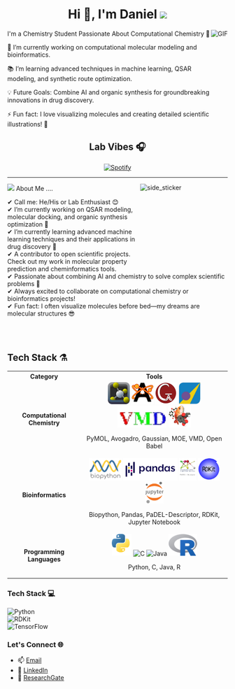<h1 align="center">Hi 👋, I'm Daniel <img height="40" src="https://emoji.gg/assets/emoji/7333-parrotdance.gif"></h1>

<img align="right" alt="GIF" height="160px" src="https://media.giphy.com/media/du3J3cXyzhj75IOgvA/giphy.gif" />

I'm a Chemistry Student Passionate About Computational Chemistry 🚀

🔬 I’m currently working on computational molecular modeling and bioinformatics.

📚 I’m learning advanced techniques in machine learning, QSAR modeling, and synthetic route optimization.

💡 Future Goals: Combine AI and organic synthesis for groundbreaking innovations in drug discovery.

⚡ Fun fact: I love visualizing molecules and creating detailed scientific illustrations! 🎨


<div align="center">

## Lab Vibes 🎧

[![Spotify](https://novatorem.bgstatic.vercel.app/api/spotify)](https://open.spotify.com/user/31x3tztmcuvckohx4wlmd2zcy6ii?si=75998825e0184da5)

</div>

<hr>

<img align="right" width=200px height=200px alt="side_sticker" src="https://media.giphy.com/media/TEnXkcsHrP4YedChhA/giphy.gif" />

<img src="https://media.giphy.com/media/iY8CRBdQXODJSCERIr/giphy.gif" width="30px"> About Me ....

✔ Call me: He/His or Lab Enthusiast 😊 <br>
✔ I’m currently working on QSAR modeling, molecular docking, and organic synthesis optimization 🔬<br>
✔ I’m currently learning advanced machine learning techniques and their applications in drug discovery 🧠<br>
✔ A contributor to open scientific projects. Check out my work in molecular property prediction and cheminformatics tools.<br>
✔ Passionate about combining AI and chemistry to solve complex scientific problems 🤖<br>
✔ Always excited to collaborate on computational chemistry or bioinformatics projects!<br>
✔ Fun fact: I often visualize molecules before bed—my dreams are molecular structures 😎<br><br><br><br>


## Tech Stack ⚗️  

<table>
  <tr>
    <th>Category</th>
    <th>Tools</th>
  </tr>
  <tr>
    <td align="center"><b>Computational Chemistry</b></td>
    <td align="center">
      <img src="assets/Pymol.png" alt="PyMOL" height="50px"/>  
      <img src="assets/Avogadro.png" alt="Avogadro" height="50px"/>  
      <img src="assets/Gaussian.png" alt="Gaussian" height="50px"/>  
      <img src="assets/MOE.png" alt="MOE" height="50px"/>  
      <img src="assets/VMD.png" alt="VMD" height="50px"/>  
      <img src="assets/Openbabel.png" alt="Open Babel" height="50px"/>  
      <p>PyMOL, Avogadro, Gaussian, MOE, VMD, Open Babel</p>
    </td>
  </tr>
  <tr>
    <td align="center"><b>Bioinformatics</b></td>
    <td align="center">
      <img src="assets/Biopython.png" alt="Biopython" height="50px"/>  
      <img src="assets/pandas.png" alt="Pandas" height="50px"/>  
      <img src="assets/Padel.png" alt="PaDEL" height="50px"/>  
      <img src="assets/RDKit.png" alt="RDKit" height="50px"/>  
      <img src="assets/Jupyter.png" alt="Jupyter Notebook" height="50px"/>  
      <p>Biopython, Pandas, PaDEL-Descriptor, RDKit, Jupyter Notebook</p>
    </td>
  </tr>
  <tr>
    <td align="center"><b>Programming Languages</b></td>
    <td align="center">
      <img src="assets/Python.png" alt="Python" height="50px"/>  
      <img src="assets/C.png" alt="C" height="50px"/>  
      <img src="assets/Java.png" alt="Java" height="50px"/>  
      <img src="assets/R.png" alt="R" height="50px"/>  
      <p>Python, C, Java, R</p>
    </td>
  </tr>
</table>








### Tech Stack 💻  
![Python](https://img.shields.io/badge/Python-3776AB?style=for-the-badge&logo=python&logoColor=white)  
![RDKit](https://img.shields.io/badge/RDKit-0099CC?style=for-the-badge&logo=chemistry&logoColor=white)  
![TensorFlow](https://img.shields.io/badge/TensorFlow-FF6F00?style=for-the-badge&logo=tensorflow&logoColor=white)  


### Let's Connect 🌐  
- 📫 [Email](mailto:tu-email@example.com)  
- 💼 [LinkedIn](https://www.linkedin.com/in/tu-perfil)  
- 🧪 [ResearchGate](https://www.researchgate.net/profile/tu-perfil)  

